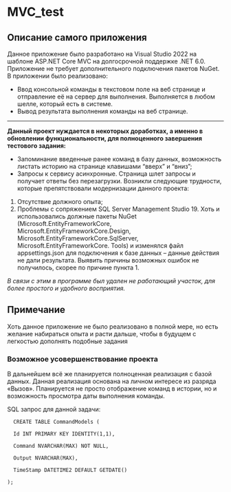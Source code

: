 # MVC_test
## Описание самого приложения
Данное приложение было разработано на Visual Studio 2022 на шаблоне ASP.NET Core MVC на долгосрочной поддержке .NET 6.0. Приложение не требует дополнительного подключения пакетов NuGet. 
В приложении было реализовано:
* Ввод консольной команды в текстовом поле на веб странице и отправление её на сервер для выполнения. Выполняется в любом шелле, который есть в системе.
* Вывод результата выполнения команды на веб странице.
---
__Данный проект нуждается в некоторых доработках, а именно в обновлении функциональности, для полноценного завершения тестового задания:__
* Запоминание введенные ранее команд в базу данных, возможность листать историю на странице клавишами “вверх” и “вниз”;
* Запросы к сервису асинхронные. Страница шлет запросы и получает ответы без перезагрузки.
Возникли следующие трудности, которые препятствовали модернизации данного проекта:
1. Отсутствие должного опыта;
2. Проблемы с сопряжением SQL Server Management Studio 19. Хоть и использовались должные пакеты NuGet (Microsoft.EntityFrameworkCore, Microsoft.EntityFrameworkCore.Design, Microsoft.EntityFrameworkCore.SqlServer, Microsoft.EntityFrameworkCore. Tools) и изменялся файл appsettings.json для подключения к базе данных – данные действия не дали результата. Выявить причины возможных ошибок не получилось, скорее по причине пункта 1.
   
_В связи с этим в программе был удален не работающий участок, для более простого и удобного восприятия._
## Примечание
Хоть данное приложение не было реализовано в полной мере, но есть желание набираться опыта и расти дальше, чтобы в будущем с легкостью дополнять подобные задания
### Возможное усовершенствование проекта
В дальнейшем всё же планируется полноценная реализация с базой данных. Данная реализация основана на личном интересе из разряда «Вызов».
Планируется не просто отображение команд в истории, но и возможность просмотра даты выполнения команды.

SQL запрос для данной задачи:


   
  
   
      CREATE TABLE CommandModels (
      
      Id INT PRIMARY KEY IDENTITY(1,1),
      
      Command NVARCHAR(MAX) NOT NULL,
      
      Output NVARCHAR(MAX),
      
      TimeStamp DATETIME2 DEFAULT GETDATE()
      
    );
